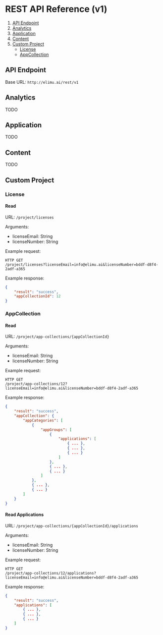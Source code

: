 # REST API Reference (v1)

1. [API Endpoint](#api-endpoint)
2. [Analytics](#analytics)
3. [Application](#application)
4. [Content](#content)
5. [Custom Project](#custom-project)
   * [License](#license)
   * [AppCollection](#appcollection)


## API Endpoint

Base URL: `http://elimu.ai/rest/v1`


## Analytics

TODO


## Application

TODO


## Content

TODO


## Custom Project

### License

#### Read

URL: `/project/licenses`

Arguments:  
  * licenseEmail: String 
  * licenseNumber: String

Example request:
```
HTTP GET
/project/licenses?licenseEmail=info@elimu.ai&licenseNumber=bddf-d8f4-2adf-a365
```

Example response:
```json
{
    "result": "success",
    "appCollectionId": 12
}
```

### AppCollection

#### Read

URL: `/project/app-collections/{appCollectionId}`

Arguments:  
  * licenseEmail: String 
  * licenseNumber: String

Example request:
```
HTTP GET
/project/app-collections/12?licenseEmail=info@elimu.ai&licenseNumber=bddf-d8f4-2adf-a365
```

Example response:
```json
{
    "result": "success",
    "appCollection": {
        "appCategories": [
            {
                "appGroups": [
                    {
                        "applications": [
                            { ... },
                            { ... },
                            { ... }
                        ]
                    },
                    { ... },
                    { ... }
                ]
            },
            { ... },
            { ... }
        ]
    }
}
```

#### Read Applications

URL: `/project/app-collections/{appCollectionId}/applications`

Arguments:  
  * licenseEmail: String 
  * licenseNumber: String

Example request:
```
HTTP GET
/project/app-collections/12/applications?licenseEmail=info@elimu.ai&licenseNumber=bddf-d8f4-2adf-a365
```

Example response:
```json
{
    "result": "success",
    "applications": [
        { ... },
        { ... },
        { ... }
    ]
}
```
